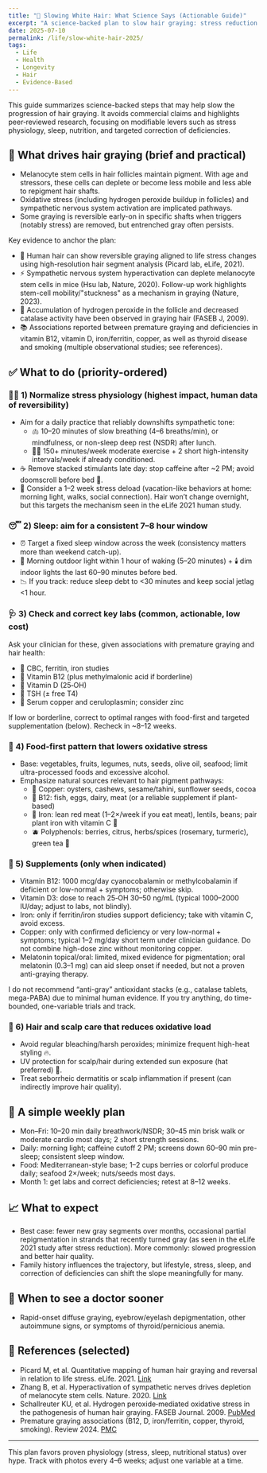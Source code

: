 ```yaml
---
title: "🧬 Slowing White Hair: What Science Says (Actionable Guide)"
excerpt: "A science-backed plan to slow hair graying: stress reduction that actually matters, sleep targets, labs worth checking, and when supplements help."
date: 2025-07-10
permalink: /life/slow-white-hair-2025/
tags:
  - Life
  - Health
  - Longevity
  - Hair
  - Evidence-Based
---
```


This guide summarizes science-backed steps that may help slow the progression of hair graying. It avoids commercial claims and highlights peer‑reviewed research, focusing on modifiable levers such as stress physiology, sleep, nutrition, and targeted correction of deficiencies.

## 🔬 What drives hair graying (brief and practical)

- Melanocyte stem cells in hair follicles maintain pigment. With age and stressors, these cells can deplete or become less mobile and less able to repigment hair shafts.
- Oxidative stress (including hydrogen peroxide buildup in follicles) and sympathetic nervous system activation are implicated pathways.
- Some graying is reversible early-on in specific shafts when triggers (notably stress) are removed, but entrenched gray often persists.

Key evidence to anchor the plan:
- 🧪 Human hair can show reversible graying aligned to life stress changes using high-resolution hair segment analysis (Picard lab, eLife, 2021).
- ⚡️ Sympathetic nervous system hyperactivation can deplete melanocyte stem cells in mice (Hsu lab, Nature, 2020). Follow-up work highlights stem-cell mobility/"stuckness" as a mechanism in graying (Nature, 2023).
- 🧯 Accumulation of hydrogen peroxide in the follicle and decreased catalase activity have been observed in graying hair (FASEB J, 2009).
- 📚 Associations reported between premature graying and deficiencies in vitamin B12, vitamin D, iron/ferritin, copper, as well as thyroid disease and smoking (multiple observational studies; see references).

## ✅ What to do (priority-ordered)

### 🧘‍♂️ 1) Normalize stress physiology (highest impact, human data of reversibility)
- Aim for a daily practice that reliably downshifts sympathetic tone:
  - 🫁 10–20 minutes of slow breathing (4–6 breaths/min), or mindfulness, or non-sleep deep rest (NSDR) after lunch.
  - 🏃‍♂️ 150+ minutes/week moderate exercise + 2 short high-intensity intervals/week if already conditioned.
- ☕️ Remove stacked stimulants late day: stop caffeine after ~2 PM; avoid doomscroll before bed 📱.
- 🌿 Consider a 1–2 week stress deload (vacation-like behaviors at home: morning light, walks, social connection). Hair won’t change overnight, but this targets the mechanism seen in the eLife 2021 human study.

### 😴 2) Sleep: aim for a consistent 7–8 hour window
- ⏰ Target a fixed sleep window across the week (consistency matters more than weekend catch-up).
- 🌅 Morning outdoor light within 1 hour of waking (5–20 minutes) + 🕯️ dim indoor lights the last 60–90 minutes before bed.
- 📉 If you track: reduce sleep debt to <30 minutes and keep social jetlag <1 hour.

### 🩺 3) Check and correct key labs (common, actionable, low cost)
Ask your clinician for these, given associations with premature graying and hair health:
- 🧪 CBC, ferritin, iron studies
- 🧪 Vitamin B12 (plus methylmalonic acid if borderline)
- 🧪 Vitamin D (25‑OH)
- 🧪 TSH (± free T4)
- 🧪 Serum copper and ceruloplasmin; consider zinc

If low or borderline, correct to optimal ranges with food-first and targeted supplementation (below). Recheck in ~8–12 weeks.

### 🥗 4) Food-first pattern that lowers oxidative stress
- Base: vegetables, fruits, legumes, nuts, seeds, olive oil, seafood; limit ultra-processed foods and excessive alcohol.
- Emphasize natural sources relevant to hair pigment pathways:
  - 🥜 Copper: oysters, cashews, sesame/tahini, sunflower seeds, cocoa
  - 🥚 B12: fish, eggs, dairy, meat (or a reliable supplement if plant-based)
  - 🫘 Iron: lean red meat (1–2×/week if you eat meat), lentils, beans; pair plant iron with vitamin C 🍊
  - 🫐 Polyphenols: berries, citrus, herbs/spices (rosemary, turmeric), green tea 🍵

### 💊 5) Supplements (only when indicated)
- Vitamin B12: 1000 mcg/day cyanocobalamin or methylcobalamin if deficient or low-normal + symptoms; otherwise skip.
- Vitamin D3: dose to reach 25‑OH 30–50 ng/mL (typical 1000–2000 IU/day; adjust to labs, not blindly).
- Iron: only if ferritin/iron studies support deficiency; take with vitamin C, avoid excess.
- Copper: only with confirmed deficiency or very low-normal + symptoms; typical 1–2 mg/day short term under clinician guidance. Do not combine high-dose zinc without monitoring copper.
- Melatonin topical/oral: limited, mixed evidence for pigmentation; oral melatonin (0.3–1 mg) can aid sleep onset if needed, but not a proven anti-graying therapy.

I do not recommend “anti-gray” antioxidant stacks (e.g., catalase tablets, mega-PABA) due to minimal human evidence. If you try anything, do time-bounded, one-variable trials and track.

### 🧴 6) Hair and scalp care that reduces oxidative load
- Avoid regular bleaching/harsh peroxides; minimize frequent high-heat styling 🔥.
- UV protection for scalp/hair during extended sun exposure (hat preferred) 🧢.
- Treat seborrheic dermatitis or scalp inflammation if present (can indirectly improve hair quality).

## 📅 A simple weekly plan
- Mon–Fri: 10–20 min daily breathwork/NSDR; 30–45 min brisk walk or moderate cardio most days; 2 short strength sessions.
- Daily: morning light; caffeine cutoff 2 PM; screens down 60–90 min pre-sleep; consistent sleep window.
- Food: Mediterranean-style base; 1–2 cups berries or colorful produce daily; seafood 2×/week; nuts/seeds most days.
- Month 1: get labs and correct deficiencies; retest at 8–12 weeks.

## 📈 What to expect
- Best case: fewer new gray segments over months, occasional partial repigmentation in strands that recently turned gray (as seen in the eLife 2021 study after stress reduction). More commonly: slowed progression and better hair quality.
- Family history influences the trajectory, but lifestyle, stress, sleep, and correction of deficiencies can shift the slope meaningfully for many.

## 🚩 When to see a doctor sooner
- Rapid-onset diffuse graying, eyebrow/eyelash depigmentation, other autoimmune signs, or symptoms of thyroid/pernicious anemia.

## 🔗 References (selected)
- Picard M, et al. Quantitative mapping of human hair graying and reversal in relation to life stress. eLife. 2021. [Link](https://elifesciences.org/articles/67437)
- Zhang B, et al. Hyperactivation of sympathetic nerves drives depletion of melanocyte stem cells. Nature. 2020. [Link](https://www.nature.com/articles/s41586-020-1935-3)
- Schallreuter KU, et al. Hydrogen peroxide‑mediated oxidative stress in the pathogenesis of human hair graying. FASEB Journal. 2009. [PubMed](https://pubmed.ncbi.nlm.nih.gov/19104757/)
- Premature graying associations (B12, D, iron/ferritin, copper, thyroid, smoking). Review 2024. [PMC](https://pmc.ncbi.nlm.nih.gov/articles/PMC11444426/)

---

This plan favors proven physiology (stress, sleep, nutritional status) over hype. Track with photos every 4–6 weeks; adjust one variable at a time.
